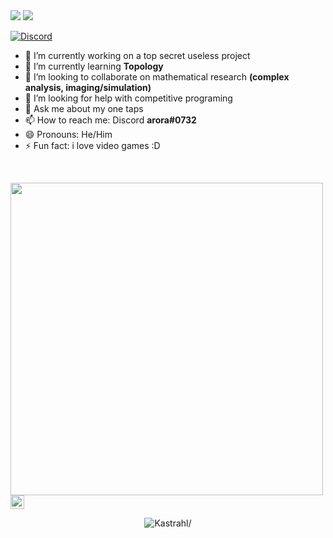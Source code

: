 <img src="https://github-readme-stats.vercel.app/api?username=RishabhAroraa&show_icons=true&?count_private=true">
<img src="https://github-readme-stats.vercel.app/api/top-langs/?username=RishabhAroraa&layout=compact">

[![Discord](https://img.shields.io/discord/326031927016554506.svg?label=&logo=discord&logoColor=ffffff&color=7389D8&labelColor=6A7EC2)](https://discord.gg/dhMXznV)

- 🔭 I’m currently working on a top secret useless project
- 🌱 I’m currently learning **Topology**
- 👯 I’m looking to collaborate on mathematical research **(complex analysis, imaging/simulation)**
- 🤔 I’m looking for help with competitive programing
- 💬 Ask me about my one taps
- 📫 How to reach me: Discord **arora#0732**
- 😄 Pronouns: He/Him
- ⚡ Fun fact: i love video games :D

<br/>
<p><img src="https://media1.tenor.com/images/ece61b024a100cb667a7ac0b99d7c11d/tenor.gif?itemid=12320147" width="500" align='left'><p>
<br/>

<br/>
<a href="https://www.linkedin.com/in/rishabh-arora-b78333156/">
<img alt="Rishabhs's LinkedIn" width="22px" src="https://cdn.jsdelivr.net/npm/simple-icons@v3/icons/linkedin.svg" />
</a> 


<br/>
<p align="center"> <img src=https://komarev.com/ghpvc/?username=rishabharoraa alt=Kastrahl/> </p> 
